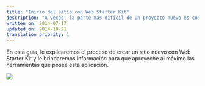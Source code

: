```yaml
---
title: "Inicio del sitio con Web Starter Kit"
description: "A veces, la parte más difícil de un proyecto nuevo es comenzar. Web Starter Kit le proporciona una base sólida con una serie de herramientas que le resultarán útiles a lo largo del proceso de desarrollo."
written_on: 2014-07-17
updated_on: 2014-10-21
translation_priority: 1
---
```


<p class="intro">
  En esta guía, le explicaremos el proceso de crear un sitio nuevo con Web Starter Kit y le brindaremos información para que aproveche al máximo las herramientas que posee esta aplicación.
</p>

<img src="images/wsk-on-pixel-n5.png">

